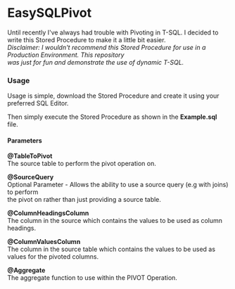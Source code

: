 # EasySQLPivot
Until recently I've always had trouble with Pivoting in T-SQL.
I decided to write this Stored Procedure to make it a little bit easier.  
*Disclaimer: I wouldn't recommend this Stored Procedure for use in a Production Environment. This repository  
was just for fun and demonstrate the use of dynamic T-SQL.*

### Usage
Usage is simple, download the Stored Procedure and create it using your preferred SQL Editor.

Then simply execute the Stored Procedure as shown in the **Example.sql** file.
#### Parameters

****@TableToPivot****  
The source table to perform the pivot operation on.  

****@SourceQuery****  
Optional Parameter - Allows the ability to use a source query (e.g with joins) to perform  
the pivot on rather than just providing a source table.

****@ColumnHeadingsColumn****  
The column in the source which contains the values to be used as column headings.

****@ColumnValuesColumn****  
The column in the source table which contains the values to be used as values for the pivoted columns.

****@Aggregate****  
The aggregate function to use within the PIVOT Operation.
